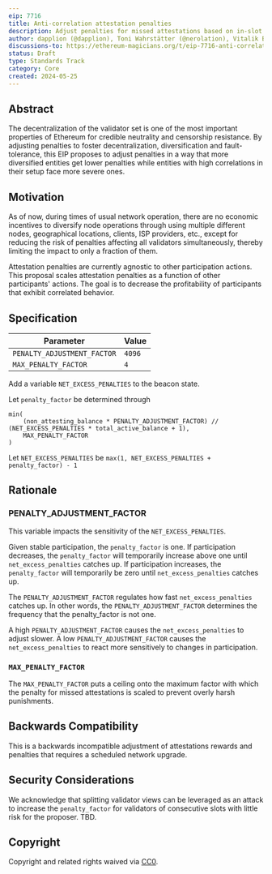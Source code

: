 ```yaml
---
eip: 7716
title: Anti-correlation attestation penalties
description: Adjust penalties for missed attestations based on in-slot correlation of missed attestation
author: dapplion (@dapplion), Toni Wahrstätter (@nerolation), Vitalik Buterin (@vbuterin)
discussions-to: https://ethereum-magicians.org/t/eip-7716-anti-correlation-attestation-penalties/20137
status: Draft
type: Standards Track
category: Core
created: 2024-05-25
---
```



## Abstract

The decentralization of the validator set is one of the most important properties of Ethereum for credible neutrality and censorship resistance. By adjusting penalties to foster decentralization, diversification and fault-tolerance, this EIP proposes to adjust penalties in a way that more diversified entities get lower penalties while entities with high correlations in their setup face more severe ones.


## Motivation

As of now, during times of usual network operation, there are no economic incentives to diversify node operations through using multiple different nodes, geographical locations, clients, ISP providers, etc., except for reducing the risk of penalties affecting all validators simultaneously, thereby limiting the impact to only a fraction of them. 

Attestation penalties are currently agnostic to other participation actions. This proposal scales attestation penalties as a function of other participants' actions. The goal is to decrease the profitability of participants that exhibit correlated behavior.



## Specification

| Parameter | Value |
| - | - |
| `PENALTY_ADJUSTMENT_FACTOR`    |  `4096` |
| `MAX_PENALTY_FACTOR`    |  `4` |


Add a variable `NET_EXCESS_PENALTIES` to the beacon state.

Let `penalty_factor` be determined through 

```
min(
    (non_attesting_balance * PENALTY_ADJUSTMENT_FACTOR) // (NET_EXCESS_PENALTIES * total_active_balance + 1), 
    MAX_PENALTY_FACTOR
)
```

Let `NET_EXCESS_PENALTIES` be `max(1, NET_EXCESS_PENALTIES + penalty_factor) - 1`



## Rationale

### PENALTY_ADJUSTMENT_FACTOR

This variable impacts the sensitivity of the `NET_EXCESS_PENALTIES`.

Given stable participation, the `penalty_factor` is one.
If participation decreases, the `penalty_factor` will temporarily increase above one until `net_excess_penalties` catches up.
If participation increases, the `penalty_factor` will temporarily be zero until `net_excess_penalties` catches up.

The `PENALTY_ADJUSTMENT_FACTOR` regulates how fast `net_excess_penalties` catches up.
In other words, the `PENALTY_ADJUSTMENT_FACTOR` determines the frequency that the penalty_factor is not one.

A high `PENALTY_ADJUSTMENT_FACTOR` causes the `net_excess_penalties` to adjust slower.
A low `PENALTY_ADJUSTMENT_FACTOR` causes the `net_excess_penalties` to react more sensitively to changes in participation.


### `MAX_PENALTY_FACTOR`

The `MAX_PENALTY_FACTOR` puts a ceiling onto the maximum factor with which the penalty for missed attestations is scaled to prevent overly harsh punishments.


## Backwards Compatibility

This is a backwards incompatible adjustment of attestations rewards and penalties that requires a scheduled network upgrade.


## Security Considerations

We acknowledge that splitting validator views can be leveraged as an attack to increase the `penalty_factor` for validators of consecutive slots with little risk for the proposer. 
TBD.

## Copyright

Copyright and related rights waived via [CC0](/LICENSE.md).

